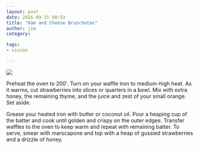 ```yaml
---
layout: post
date: 2016-09-15 08:53
title: "Ham and Cheese Bruschetas"
author: jim
category:

tags:
- vision

---
```


<img src="http://farm1.staticflickr.com/23/28710835_baac4c650b_b.jpg" />

Preheat the oven to 200′. Turn on your waffle iron to medium-high heat. As it warms, cut strawberries into slices or quarters in a bowl. Mix with extra honey, the remaining thyme, and the juice and zest of your small orange. Set aside.

Grease your heated iron with butter or coconut oil. Pour a heaping cup of the batter and cook until golden and crispy on the outer edges. Transfer waffles to the oven to keep warm and repeat with remaining batter. To serve, smear with marscapone and top with a heap of gussied strawberries and a drizzle of honey.

